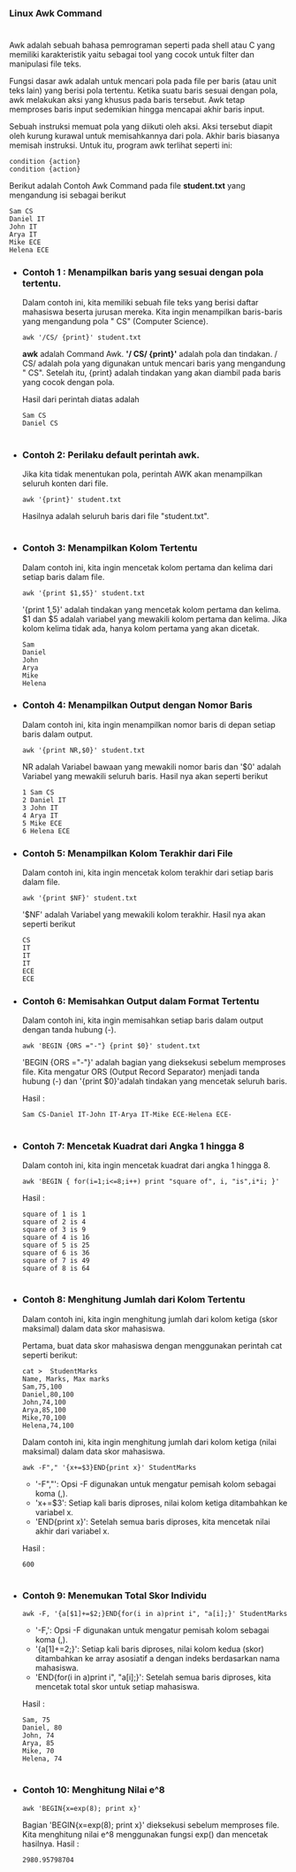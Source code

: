 ### Linux Awk Command
#
Awk adalah sebuah bahasa pemrograman seperti pada shell atau C yang memiliki karakteristik yaitu sebagai tool yang cocok untuk filter dan manipulasi file teks. 

Fungsi dasar awk adalah untuk mencari pola pada file per baris (atau unit teks lain) yang berisi pola tertentu. Ketika suatu baris sesuai dengan pola, awk melakukan aksi yang khusus pada baris tersebut. Awk tetap memproses baris input sedemikian hingga mencapai akhir baris input. 

Sebuah instruksi memuat pola yang diikuti oleh aksi. Aksi
tersebut diapit oleh kurung kurawal untuk memisahkannya dari pola. Akhir baris biasanya memisah instruksi. Untuk itu, program awk terlihat seperti ini:
```
condition {action}
condition {action}
```

Berikut adalah Contoh Awk Command pada file **student.txt** yang mengandung isi sebagai berikut
``````
Sam CS  
Daniel IT  
John IT  
Arya IT  
Mike ECE  
Helena ECE  
``````
- ### Contoh 1 : Menampilkan baris yang sesuai dengan pola tertentu.

    Dalam contoh ini, kita memiliki sebuah file teks yang berisi daftar mahasiswa beserta jurusan mereka. Kita ingin menampilkan baris-baris yang mengandung pola " CS" (Computer Science).
    ```
    awk '/CS/ {print}' student.txt
    ```
    **awk** adalah Command Awk.
    **'/ CS/ {print}'** adalah pola dan tindakan. / CS/ adalah pola yang digunakan untuk mencari baris yang mengandung " CS". Setelah itu, {print} adalah tindakan yang akan diambil pada baris yang cocok dengan pola.

    Hasil dari perintah diatas adalah 
    ```
    Sam CS
    Daniel CS
    ```
#
- ### Contoh 2: Perilaku default perintah awk.
    Jika kita tidak menentukan pola, perintah AWK akan menampilkan seluruh konten dari file.
    ```
    awk '{print}' student.txt
    ```
    Hasilnya adalah seluruh baris dari file "student.txt".

#
- ### Contoh 3: Menampilkan Kolom Tertentu
    Dalam contoh ini, kita ingin mencetak kolom pertama dan kelima dari setiap baris dalam file.
    ```
    awk '{print $1,$5}' student.txt
    ```
    '{print $1,$5}' adalah tindakan yang mencetak kolom pertama dan kelima. $1 dan $5 adalah variabel yang mewakili kolom pertama dan kelima. Jika kolom kelima tidak ada, hanya kolom pertama yang akan dicetak.
    ```
    Sam 
    Daniel
    John
    Arya
    Mike
    Helena
    ```
    
- ### Contoh 4: Menampilkan Output dengan Nomor Baris
    Dalam contoh ini, kita ingin menampilkan nomor baris di depan setiap baris dalam output.
    ```
    awk '{print NR,$0}' student.txt
    ```
    NR adalah Variabel bawaan yang mewakili nomor baris dan '$0' adalah Variabel yang mewakili seluruh baris. Hasil nya akan seperti berikut 
    ```
    1 Sam CS
    2 Daniel IT
    3 John IT
    4 Arya IT
    5 Mike ECE
    6 Helena ECE
    ```
- ### Contoh 5: Menampilkan Kolom Terakhir dari File
    Dalam contoh ini, kita ingin mencetak kolom terakhir dari setiap baris dalam file.
    ```
    awk '{print $NF}' student.txt
    ```
    '$NF' adalah Variabel yang mewakili kolom terakhir. Hasil nya akan seperti berikut 
    ```
    CS
    IT
    IT
    IT
    ECE
    ECE
    ```

- ### Contoh 6: Memisahkan Output dalam Format Tertentu
    Dalam contoh ini, kita ingin memisahkan setiap baris dalam output dengan tanda hubung (-).
    ```
    awk 'BEGIN {ORS ="-"} {print $0}' student.txt
    ```
    'BEGIN {ORS ="-"}' adalah bagian yang dieksekusi sebelum memproses file. Kita mengatur ORS (Output Record Separator) menjadi tanda hubung (-) dan '{print $0}'adalah tindakan yang mencetak seluruh baris.

    Hasil :
    ```
    Sam CS-Daniel IT-John IT-Arya IT-Mike ECE-Helena ECE-
    ```
#
- ### Contoh 7: Mencetak Kuadrat dari Angka 1 hingga 8
    Dalam contoh ini, kita ingin mencetak kuadrat dari angka 1 hingga 8.
    ```
    awk 'BEGIN { for(i=1;i<=8;i++) print "square of", i, "is",i*i; }'
    ```
    Hasil :
    ```
    square of 1 is 1
    square of 2 is 4
    square of 3 is 9
    square of 4 is 16
    square of 5 is 25
    square of 6 is 36
    square of 7 is 49
    square of 8 is 64
    ```
#
- ### Contoh 8: Menghitung Jumlah dari Kolom Tertentu
    Dalam contoh ini, kita ingin menghitung jumlah dari kolom ketiga (skor maksimal) dalam data skor mahasiswa.

    Pertama, buat data skor mahasiswa dengan menggunakan perintah cat seperti berikut:
    ```
    cat >  StudentMarks  
    Name, Marks, Max marks              
    Sam,75,100  
    Daniel,80,100  
    John,74,100  
    Arya,85,100  
    Mike,70,100   
    Helena,74,100  
    ```

    Dalam contoh ini, kita ingin menghitung jumlah dari kolom ketiga (nilai maksimal) dalam data skor mahasiswa.
    ```
    awk -F"," '{x+=$3}END{print x}' StudentMarks
    ```
    - '-F","': Opsi -F digunakan untuk mengatur pemisah kolom sebagai koma (,).
    - 'x+=$3': Setiap kali baris diproses, nilai kolom ketiga ditambahkan ke variabel x.
    - 'END{print x}': Setelah semua baris diproses, kita mencetak nilai akhir dari variabel x.

    Hasil :
    ```
    600
    ```
#
- ### Contoh 9: Menemukan Total Skor Individu
    ```
    awk -F, '{a[$1]+=$2;}END{for(i in a)print i", "a[i];}' StudentMarks
    ```
    - '-F,': Opsi -F digunakan untuk mengatur pemisah kolom sebagai koma (,).
    - '{a[$1]+=$2;}': Setiap kali baris diproses, nilai kolom kedua (skor) ditambahkan ke array asosiatif a dengan indeks berdasarkan nama mahasiswa.
    - 'END{for(i in a)print i", "a[i];}': Setelah semua baris diproses, kita mencetak total skor untuk setiap mahasiswa.

    Hasil :
    ```
    Sam, 75
    Daniel, 80
    John, 74
    Arya, 85
    Mike, 70
    Helena, 74
    ```
#
- ### Contoh 10: Menghitung Nilai e^8
    ```
    awk 'BEGIN{x=exp(8); print x}'
    ```
    Bagian 'BEGIN{x=exp(8); print x}' dieksekusi sebelum memproses file. Kita menghitung nilai e^8 menggunakan fungsi exp() dan mencetak hasilnya.
    Hasil :
    ```
    2980.95798704
    ```